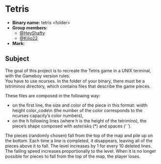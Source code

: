 # Tetris

- **Binary name:** tetris \<folder>
- **Group members:**  
  - [@HeyShafty](https://github.com/HeyShafty)
  - [@Kilio22](https://github.com/Kilio22)
- **Mark:**

## Subject

The goal of this project is to recreate the Tetris game in a UNIX terminal, with the Gameboy version rules.  
You have to use ncurses.
In the folder of your binary, there must be a *tetriminos* directory, which contains files that describe the game pieces.

These files are composed in the following way:
- on the first line, the size and color of the piece in this format: width height color_code\n (the number of the color corresponds to the ncurses capacity’s color numbers),
- on the h following lines (where h is the height of the tetrimino), the piece’s shape composed with asterisks (*) and spaces (‘ ’).  

The pieces (randomly chosen) fall from the top of the map and pile up on the bottom. Each time a line is completed, it disappears, leaving all of  the pieces above it to fall.
The level increases by 1 for every 10 deleted lines. The falling speed increases proportionally to the level.
When it is no longer possible for pieces to fall from the top of the map, the player loses.
